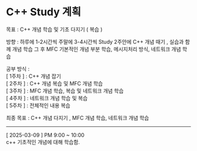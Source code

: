 # C++ Study 계획

목표 : C++ 개념 학습 및 기초 다지기 ( 복습 )

방향 : 하루에 1-2시간씩 주말에 3-4시간씩 Study 2주안에 C++ 개념 때기 , 실습과 함께 개념 학습
그 후 MFC 기본적인 개념 부분 학습, 메시지처리 방식, 네트워크 개념 학습

공부 방식 : <br>
[ 1주차 ] : C++ 개념 잡기<br>
[ 2주차 ] : C++ 개념 복습 및 MFC 개념 학습<br>
[ 3주차 ] : MFC 개념 학습, 복습 및 네트워크 개념 학습<br>
[ 4주차 ] : 네트워크 개념 학습 및 복습<br>
[ 5주차 ] : 전체적인 내용 복습<br>

최종 목표 : C++ 개념 다지기 , MFC 개념 학습, 네트워크 개념 학습

------------------------

[ 2025-03-09 ] PM 9:00 ~ 10:00<br>
c++ 기초적인 개념에 대해 학습함.
